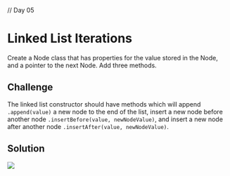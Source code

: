 // Day 05
# Linked List Iterations
Create a Node class that has properties for the value stored in the Node, and a pointer to the next Node. Add three methods.

## Challenge

The linked list constructor should have methods which will append `.append(value)` a new node to the end of the list, insert a new node before another node `.insertBefore(value, newNodeValue)`, and insert a new node after another node `.insertAfter(value, newNodeValue)`.

## Solution
<img src="../assets/Image-from-iOS.jpg">